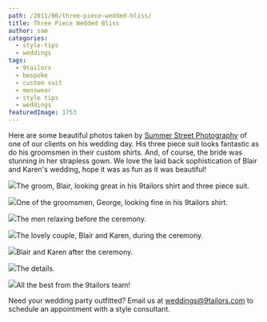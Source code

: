 ```yaml
---
path: /2011/06/three-piece-wedded-bliss/
title: Three Piece Wedded Bliss
author: sam
categories: 
  - style-tips
  - weddings
tags: 
  - 9tailors
  - bespoke
  - custom suit
  - menswear
  - style tips
  - weddings
featuredImage: 1753
---
```

Here are some beautiful photos taken by [Summer Street Photography](http://www.summerstreetphotography.com/) of one of our clients on his wedding day. His three piece suit looks fantastic as do his groomsmen in their custom shirts. And, of course, the bride was stunning in her strapless gown. We love the laid back sophistication of Blair and Karen's wedding, hope it was as fun as it was beautiful!

[![](http://4.bp.blogspot.com/-QYI9TAoDpP0/Tf4YaUW-scI/AAAAAAAAAdM/ZJD-ci9vFc0/s400/Karen%252BBlair-7.jpg)](http://4.bp.blogspot.com/-QYI9TAoDpP0/Tf4YaUW-scI/AAAAAAAAAdM/ZJD-ci9vFc0/s1600/Karen%252BBlair-7.jpg)The groom, Blair, looking great in his 9tailors shirt and three piece suit.

[![](http://3.bp.blogspot.com/-KxNA667ppRg/Tf4YaAKGayI/AAAAAAAAAdE/G-MIO1YNnPI/s400/Karen%252BBlair-5.jpg)](http://3.bp.blogspot.com/-KxNA667ppRg/Tf4YaAKGayI/AAAAAAAAAdE/G-MIO1YNnPI/s1600/Karen%252BBlair-5.jpg)One of the groomsmen, George, looking fine in his 9tailors shirt.

[![](http://2.bp.blogspot.com/-0UYfu6KOdhE/Tf4YatyzsPI/AAAAAAAAAdU/UO7uTm5wuMk/s400/Karen%252BBlair-10.jpg)](http://2.bp.blogspot.com/-0UYfu6KOdhE/Tf4YatyzsPI/AAAAAAAAAdU/UO7uTm5wuMk/s1600/Karen%252BBlair-10.jpg)The men relaxing before the ceremony.

[![](http://2.bp.blogspot.com/-Fm17ImzNSGw/Tf4YbdPkiLI/AAAAAAAAAdk/Rqh772Xi-Gc/s400/Karen%252BBlair-53.jpg)](http://2.bp.blogspot.com/-Fm17ImzNSGw/Tf4YbdPkiLI/AAAAAAAAAdk/Rqh772Xi-Gc/s1600/Karen%252BBlair-53.jpg)The lovely couple, Blair and Karen, during the ceremony.

[![](http://3.bp.blogspot.com/-onzJsLapx74/Tf4Yo2ezCTI/AAAAAAAAAds/bFSUnWYTavE/s400/Karen%252BBlair-74.jpg)](http://3.bp.blogspot.com/-onzJsLapx74/Tf4Yo2ezCTI/AAAAAAAAAds/bFSUnWYTavE/s1600/Karen%252BBlair-74.jpg)Blair and Karen after the ceremony.

[![](http://4.bp.blogspot.com/-eaalg81Z2uA/Tf4Ya5fw9cI/AAAAAAAAAdc/ZwgtVkZ8L5g/s400/Karen%252BBlair-11.jpg)](http://4.bp.blogspot.com/-eaalg81Z2uA/Tf4Ya5fw9cI/AAAAAAAAAdc/ZwgtVkZ8L5g/s1600/Karen%252BBlair-11.jpg)The details.

[![](http://4.bp.blogspot.com/-Jyv1tVx8KT8/Tf4ZpMgzh4I/AAAAAAAAAd8/SMcu392l0Mw/s400/Karen%252BBlair-84.jpg)](http://4.bp.blogspot.com/-Jyv1tVx8KT8/Tf4ZpMgzh4I/AAAAAAAAAd8/SMcu392l0Mw/s1600/Karen%252BBlair-84.jpg)All the best from the 9tailors team!

Need your wedding party outfitted? Email us at weddings@9tailors.com to schedule an appointment with a style consultant.